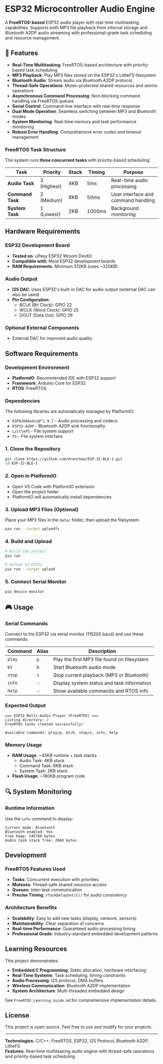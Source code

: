 # ESP32 Microcontroller Audio Engine

A **FreeRTOS-based** ESP32 audio player with real-time multitasking capabilities. Supports both MP3 file playback from internal storage and Bluetooth A2DP audio streaming with professional-grade task scheduling and resource management.

## 🎵 Features

- **Real-Time Multitasking**: FreeRTOS-based architecture with priority-based task scheduling
- **MP3 Playback**: Play MP3 files stored on the ESP32's LittleFS filesystem  
- **Bluetooth Audio**: Stream audio via Bluetooth A2DP protocol
- **Thread-Safe Operations**: Mutex-protected shared resources and atomic operations
- **Asynchronous Command Processing**: Non-blocking command handling via FreeRTOS queues
- **Serial Control**: Command-line interface with real-time response
- **Dual Mode Operation**: Seamless switching between MP3 and Bluetooth modes
- **System Monitoring**: Real-time memory and task performance monitoring
- **Robust Error Handling**: Comprehensive error codes and timeout management



### FreeRTOS Task Structure
The system runs **three concurrent tasks** with priority-based scheduling:

| Task | Priority | Stack | Timing | Purpose |
|------|----------|-------|---------|---------|
| **Audio Task** | 3 (Highest) | 4KB | 5ms | Real-time audio processing |
| **Command Task** | 2 (Medium) | 8KB | 50ms | User interface and command handling |
| **System Task** | 1 (Lowest) | 2KB | 1000ms | Background monitoring |



##  Hardware Requirements

### ESP32 Development Board
- **Tested on**: uPesy ESP32 Wroom DevKit
- **Compatible with**: Most ESP32 development boards
- **RAM Requirements**: Minimum 512KB (uses ~320KB)

### Audio Output
- **I2S DAC**: Uses ESP32's built-in DAC for audio output
    (external DAC can also be used)
- **Pin Configuration**:
  - BCLK (Bit Clock): GPIO 22
  - WCLK (Word Clock): GPIO 25  
  - DOUT (Data Out): GPIO 26

### Optional External Components
- External DAC for improved audio quality

## Software Requirements

### Development Environment
- **PlatformIO**: Recommended IDE with ESP32 support
- **Framework**: Arduino Core for ESP32
- **RTOS**: FreeRTOS

### Dependencies
The following libraries are automatically managed by PlatformIO:
- `ESP8266Audio@^1.9.7` - Audio processing and codecs
- `ESP32-A2DP` - Bluetooth A2DP sink functionality
- `LittleFS` - File system support
- `FS` - File system interface


### 1. Clone the Repository
```bash
git clone https://github.com/drenchew/ESP-32-BLE-1.git
cd ESP-32-BLE-1
```

### 2. Open in PlatformIO
- Open VS Code with PlatformIO extension
- Open the project folder
- PlatformIO will automatically install dependencies

### 3. Upload MP3 Files (Optional)
Place your MP3 files in the `data/` folder, then upload the filesystem:
```bash
pio run --target uploadfs
```

### 4. Build and Upload
```bash
# Build the project
pio run

# Upload to ESP32
pio run --target upload
```

### 5. Connect Serial Monitor
```bash
pio device monitor
```

## 🎮 Usage

### Serial Commands
Connect to the ESP32 via serial monitor (115200 baud) and use these commands:

| Command | Alias | Description |
|---------|-------|-------------|
| `play` | `p` | Play the first MP3 file found on filesystem |
| `bt` | `b` | Start Bluetooth audio mode |
| `stop` | `s` | Stop current playback (MP3 or Bluetooth) |
| `info` | - | Display system status and task information |
| `help` | - | Show available commands and RTOS info |

### Expected Output
```
=== ESP32 Multi-Audio Player (FreeRTOS) ===
Listing directory: /
FreeRTOS tasks created successfully!

Available commands: play/p, bt/b, stop/s, info, help
```


### Memory Usage
- **RAM Usage**: ~45KB runtime + task stacks
  - Audio Task: 4KB stack
  - Command Task: 8KB stack  
  - System Task: 2KB stack
- **Flash Usage**: ~180KB program code


## 🔍 System Monitoring

### Runtime Information
Use the `info` command to display:
```
Current mode: Bluetooth
Bluetooth enabled: Yes
Free heap: 245760 bytes
Audio task stack free: 2048 bytes
```


##  Development

### FreeRTOS Features Used
- **Tasks**: Concurrent execution with priorities
- **Mutexes**: Thread-safe shared resource access
- **Queues**: Inter-task communication
- **Precise Timing**: `vTaskDelayUntil()` for audio consistency

### Architecture Benefits
- **Scalability**: Easy to add new tasks (display, network, sensors)
- **Maintainability**: Clear separation of concerns
- **Real-time Performance**: Guaranteed audio processing timing
- **Professional Grade**: Industry-standard embedded development patterns

##  Learning Resources

This project demonstrates:
- **Embedded C Programming**: Static allocation, hardware interfacing
- **Real-Time Systems**: Task scheduling, timing constraints
- **Audio Processing**: I2S protocol, DMA buffers
- **Wireless Communication**: Bluetooth A2DP implementation
- **System Architecture**: Multi-threaded embedded design

See `FreeRTOS_Learning_Guide.md` for comprehensive implementation details.

##  License
This project is open source. Feel free to use and modify for your projects.

---

**Technologies:** C/C++, FreeRTOS, ESP32, I2S Protocol, Bluetooth A2DP, LittleFS  
**Features:** Real-time multitasking audio engine with thread-safe operations and priority-based task scheduling
